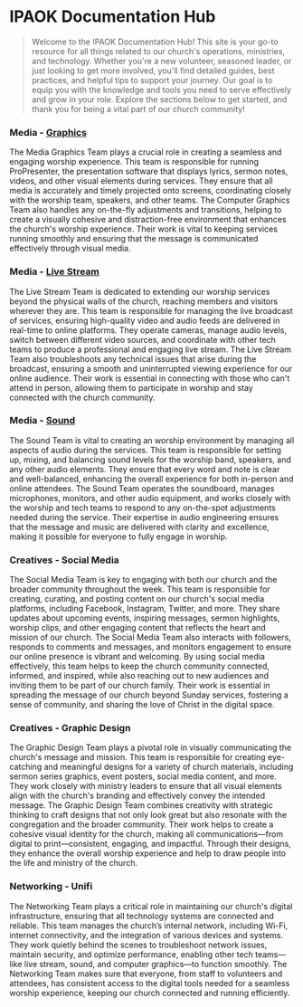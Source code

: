 # IPAOK Documentation Hub

> Welcome to the IPAOK Documentation Hub! This site is your go-to resource for all things related to our church's operations, ministries, and technology. Whether you're a new volunteer, seasoned leader, or just looking to get more involved, you'll find detailed guides, best practices, and helpful tips to support your journey. Our goal is to equip you with the knowledge and tools you need to serve effectively and grow in your role. Explore the sections below to get started, and thank you for being a vital part of our church community!

### Media - [Graphics](flc-propresenter.md)
The Media Graphics Team plays a crucial role in creating a seamless and engaging worship experience. This team is responsible for running ProPresenter, the presentation software that displays lyrics, sermon notes, videos, and other visual elements during services. They ensure that all media is accurately and timely projected onto screens, coordinating closely with the worship team, speakers, and other teams. The Computer Graphics Team also handles any on-the-fly adjustments and transitions, helping to create a visually cohesive and distraction-free environment that enhances the church's worship experience. Their work is vital to keeping services running smoothly and ensuring that the message is communicated effectively through visual media.

### Media - [Live Stream](flc-livestream.md)
The Live Stream Team is dedicated to extending our worship services beyond the physical walls of the church, reaching members and visitors wherever they are. This team is responsible for managing the live broadcast of services, ensuring high-quality video and audio feeds are delivered in real-time to online platforms. They operate cameras, manage audio levels, switch between different video sources, and coordinate with other tech teams to produce a professional and engaging live stream. The Live Stream Team also troubleshoots any technical issues that arise during the broadcast, ensuring a smooth and uninterrupted viewing experience for our online audience. Their work is essential in connecting with those who can't attend in person, allowing them to participate in worship and stay connected with the church community.

### Media - [Sound](flc-sound.md)
The Sound Team is vital to creating an worship environment by managing all aspects of audio during the services. This team is responsible for setting up, mixing, and balancing sound levels for the worship band, speakers, and any other audio elements. They ensure that every word and note is clear and well-balanced, enhancing the overall experience for both in-person and online attendees. The Sound Team operates the soundboard, manages microphones, monitors, and other audio equipment, and works closely with the worship and tech teams to respond to any on-the-spot adjustments needed during the service. Their expertise in audio engineering ensures that the message and music are delivered with clarity and excellence, making it possible for everyone to fully engage in worship.

### Creatives - Social Media
The Social Media Team is key to engaging with both our church and the broader community throughout the week. This team is responsible for creating, curating, and posting content on our church's social media platforms, including Facebook, Instagram, Twitter, and more. They share updates about upcoming events, inspiring messages, sermon highlights, worship clips, and other engaging content that reflects the heart and mission of our church. The Social Media Team also interacts with followers, responds to comments and messages, and monitors engagement to ensure our online presence is vibrant and welcoming. By using social media effectively, this team helps to keep the church community connected, informed, and inspired, while also reaching out to new audiences and inviting them to be part of our church family. Their work is essential in spreading the message of our church beyond Sunday services, fostering a sense of community, and sharing the love of Christ in the digital space.

### Creatives - Graphic Design
The Graphic Design Team plays a pivotal role in visually communicating the church's message and mission. This team is responsible for creating eye-catching and meaningful designs for a variety of church materials, including sermon series graphics, event posters, social media content, and more. They work closely with ministry leaders to ensure that all visual elements align with the church's branding and effectively convey the intended message. The Graphic Design Team combines creativity with strategic thinking to craft designs that not only look great but also resonate with the congregation and the broader community. Their work helps to create a cohesive visual identity for the church, making all communications—from digital to print—consistent, engaging, and impactful. Through their designs, they enhance the overall worship experience and help to draw people into the life and ministry of the church.

### Networking - Unifi
The Networking Team plays a critical role in maintaining our church's digital infrastructure, ensuring that all technology systems are connected and reliable. This team manages the church’s internal network, including Wi-Fi, internet connectivity, and the integration of various devices and systems. They work quietly behind the scenes to troubleshoot network issues, maintain security, and optimize performance, enabling other tech teams—like live stream, sound, and computer graphics—to function smoothly. The Networking Team makes sure that everyone, from staff to volunteers and attendees, has consistent access to the digital tools needed for a seamless worship experience, keeping our church connected and running efficiently.